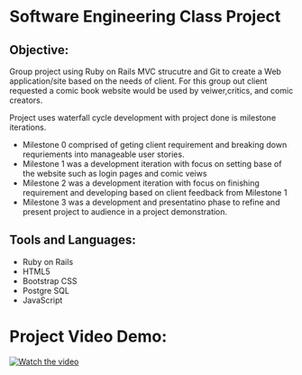# Software Engineering Class Project
## Objective:
Group project using Ruby on Rails MVC strucutre and Git to create a Web application/site based on the needs of client.
For this group out client requested a comic book website would be used by veiwer,critics, and comic creators.

Project uses waterfall cycle development with project done is milestone iterations.
* Milestone 0 comprised of geting client requirement and breaking down requriements into manageable user stories.
* Milestone 1 was a development iteration with focus on setting base of the website such as login pages and comic veiws
* Milestone 2 was a development iteration with focus on finishing requirement and developing based on client feedback from Milestone 1
* Milestone 3 was a development and presentatino phase to refine and present project to audience in a project demonstration.


## Tools and Languages:
* Ruby on Rails 
* HTML5
* Bootstrap CSS
* Postgre SQL
* JavaScript

# **Project Video Demo:**

[![Watch the video](https://i9.ytimg.com/vi/6f9vQ2kBoNw/mq2.jpg?sqp=CL2rkPYF&rs=AOn4CLCx8pghtucrThHco1GADmVQPoC5OA)](https://youtu.be/6f9vQ2kBoNw)
